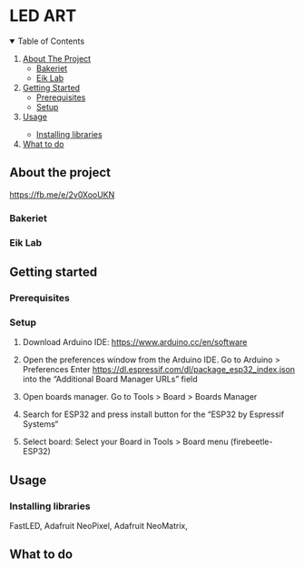 
# LED ART

<!-- TABLE OF CONTENTS -->
<details open="open">
  <summary>Table of Contents</summary>
  <ol>
    <li>
      <a href="#about-the-project">About The Project</a>
      <ul>
        <li><a href="#bakeriet">Bakeriet</a></li>
        <li><a href="#eik-lab">Eik Lab</a></li>
      </ul>
    </li>
    <li>
      <a href="#getting-started">Getting Started</a>
      <ul>
        <li><a href="#prerequisites">Prerequisites</a></li>
        <li><a href="#setup">Setup</a></li>
      </ul>
    </li>
    <li><a href="#usage">Usage</a></li>
      <ul>
          <li><a href="#installing-libraries">Installing libraries</a></li>
      </ul>
    <li><a href="#what-to-do">What to do</a></li>
  </ol>
</details>

<!-- CONTENTS -->

## About the project
https://fb.me/e/2v0XooUKN

### Bakeriet

### Eik Lab

## Getting started

### Prerequisites

### Setup

1. Download Arduino IDE: https://www.arduino.cc/en/software

2. Open the preferences window from the Arduino IDE. Go to Arduino > Preferences
    Enter https://dl.espressif.com/dl/package_esp32_index.json into the “Additional Board Manager URLs” field
    
3. Open boards manager. Go to Tools > Board > Boards Manager

4. Search for ESP32 and press install button for the “ESP32 by Espressif Systems“

5. Select board: Select your Board in Tools > Board menu (firebeetle-ESP32)

## Usage

### Installing libraries
FastLED,
Adafruit NeoPixel,
Adafruit NeoMatrix,
## What to do







